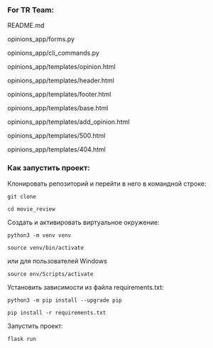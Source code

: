 ### For TR Team:
README.md

opinions_app/forms.py

opinions_app/cli_commands.py

opinions_app/templates/opinion.html

opinions_app/templates/header.html

opinions_app/templates/footer.html

opinions_app/templates/base.html

opinions_app/templates/add_opinion.html

opinions_app/templates/500.html

opinions_app/templates/404.html


### Как запустить проект:

Клонировать репозиторий и перейти в него в командной строке:

```
git clone 
```

```
cd movie_review
```

Cоздать и активировать виртуальное окружение:

```
python3 -m venv venv
```

```
source venv/bin/activate
```
или для пользователей Windows

```
source env/Scripts/activate
```

Установить зависимости из файла requirements.txt:

```
python3 -m pip install --upgrade pip
```

```
pip install -r requirements.txt
```

Запустить проект:

```
flask run
```
